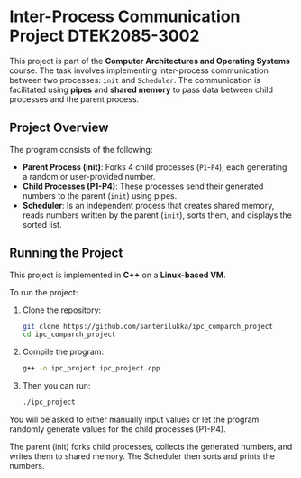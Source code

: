 # Inter-Process Communication Project DTEK2085-3002

This project is part of the **Computer Architectures and Operating Systems** course. The task involves implementing inter-process communication between two processes: `init` and `Scheduler`. The communication is facilitated using **pipes** and **shared memory** to pass data between child processes and the parent process.

## Project Overview

The program consists of the following:

- **Parent Process (init)**: Forks 4 child processes (`P1`-`P4`), each generating a random or user-provided number.
- **Child Processes (P1-P4)**: These processes send their generated numbers to the parent (`init`) using pipes.
- **Scheduler**: Is an independent process that creates shared memory, reads numbers written by the parent (`init`), sorts them, and displays the sorted list.

## Running the Project

This project is implemented in **C++** on a **Linux-based VM**.

To run the project:

1. Clone the repository:

   ```bash
   git clone https://github.com/santerilukka/ipc_comparch_project
   cd ipc_comparch_project
    ```

2. Compile the program:

    ```bash
    g++ -o ipc_project ipc_project.cpp
    ```

3. Then you can run:

    ```bash
    ./ipc_project
    ```


You will be asked to either manually input values or let the program randomly generate values for the child processes (P1-P4).

The parent (init) forks child processes, collects the generated numbers, and writes them to shared memory. The Scheduler then sorts and prints the numbers.